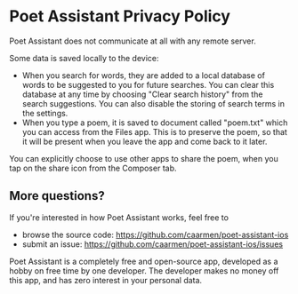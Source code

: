 Poet Assistant Privacy Policy
=============================

Poet Assistant does not communicate at all with any remote server.

Some data is saved locally to the device:
* When you search for words, they are added to a local database of words to be suggested to you for future searches. You can clear this database at any time by choosing "Clear search history" from the search suggestions. You can also disable the storing of search terms in the settings.
* When you type a poem, it is saved to document called "poem.txt" which you can access from the Files app. This is to preserve the poem, so that it will be present when you leave the app and come back to it later.

You can explicitly choose to use other apps to share the poem, when you tap on the share icon from the Composer tab.

More questions?
--------------

If you're interested in how Poet Assistant works, feel free to 
* browse the source code: https://github.com/caarmen/poet-assistant-ios
* submit an issue: https://github.com/caarmen/poet-assistant-ios/issues

Poet Assistant is a completely free and open-source app, developed as a hobby on free time by one developer.  The developer makes no money off this app, and has zero interest in your personal data.
